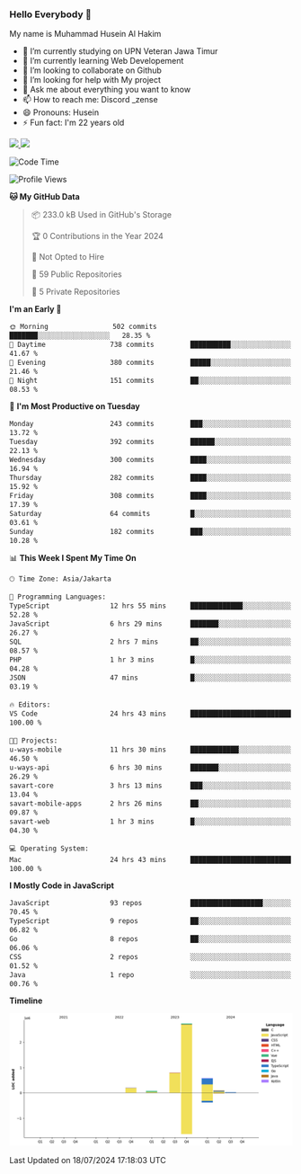 ### Hello Everybody 👋

My name is Muhammad Husein Al Hakim

- 🔭 I’m currently studying on UPN Veteran Jawa Timur
- 🌱 I’m currently learning Web Developement
- 👯 I’m looking to collaborate on Github
- 🤔 I’m looking for help with My project
- 💬 Ask me about everything you want to know
- 📫 How to reach me: Discord _zense
- 😄 Pronouns: Husein
- ⚡ Fun fact: I'm 22 years old

<p align="left">
<a href="https://github.com/huseinhq">
  <img height="180em" src="https://github-readme-stats-eight-theta.vercel.app/api?username=huseinhq&show_icons=true&theme=algolia&include_all_commits=true&count_private=true"/>
  <img height="180em" src="https://github-readme-stats-eight-theta.vercel.app/api/top-langs/?username=huseinhq&layout=compact&langs_count=8&theme=algolia"/>
</a>
</p>

<!--START_SECTION:waka-->
![Code Time](http://img.shields.io/badge/Code%20Time-1%2C168%20hrs%2015%20mins-blue)

![Profile Views](http://img.shields.io/badge/Profile%20Views-0-blue)

**🐱 My GitHub Data** 

> 📦 233.0 kB Used in GitHub's Storage 
 > 
> 🏆 0 Contributions in the Year 2024
 > 
> 🚫 Not Opted to Hire
 > 
> 📜 59 Public Repositories 
 > 
> 🔑 5 Private Repositories 
 > 
**I'm an Early 🐤** 

```text
🌞 Morning                502 commits         ███████░░░░░░░░░░░░░░░░░░   28.35 % 
🌆 Daytime                738 commits         ██████████░░░░░░░░░░░░░░░   41.67 % 
🌃 Evening                380 commits         █████░░░░░░░░░░░░░░░░░░░░   21.46 % 
🌙 Night                  151 commits         ██░░░░░░░░░░░░░░░░░░░░░░░   08.53 % 
```
📅 **I'm Most Productive on Tuesday** 

```text
Monday                   243 commits         ███░░░░░░░░░░░░░░░░░░░░░░   13.72 % 
Tuesday                  392 commits         ██████░░░░░░░░░░░░░░░░░░░   22.13 % 
Wednesday                300 commits         ████░░░░░░░░░░░░░░░░░░░░░   16.94 % 
Thursday                 282 commits         ████░░░░░░░░░░░░░░░░░░░░░   15.92 % 
Friday                   308 commits         ████░░░░░░░░░░░░░░░░░░░░░   17.39 % 
Saturday                 64 commits          █░░░░░░░░░░░░░░░░░░░░░░░░   03.61 % 
Sunday                   182 commits         ███░░░░░░░░░░░░░░░░░░░░░░   10.28 % 
```


📊 **This Week I Spent My Time On** 

```text
🕑︎ Time Zone: Asia/Jakarta

💬 Programming Languages: 
TypeScript               12 hrs 55 mins      █████████████░░░░░░░░░░░░   52.28 % 
JavaScript               6 hrs 29 mins       ███████░░░░░░░░░░░░░░░░░░   26.27 % 
SQL                      2 hrs 7 mins        ██░░░░░░░░░░░░░░░░░░░░░░░   08.57 % 
PHP                      1 hr 3 mins         █░░░░░░░░░░░░░░░░░░░░░░░░   04.28 % 
JSON                     47 mins             █░░░░░░░░░░░░░░░░░░░░░░░░   03.19 % 

🔥 Editors: 
VS Code                  24 hrs 43 mins      █████████████████████████   100.00 % 

🐱‍💻 Projects: 
u-ways-mobile            11 hrs 30 mins      ████████████░░░░░░░░░░░░░   46.50 % 
u-ways-api               6 hrs 30 mins       ███████░░░░░░░░░░░░░░░░░░   26.29 % 
savart-core              3 hrs 13 mins       ███░░░░░░░░░░░░░░░░░░░░░░   13.04 % 
savart-mobile-apps       2 hrs 26 mins       ██░░░░░░░░░░░░░░░░░░░░░░░   09.87 % 
savart-web               1 hr 3 mins         █░░░░░░░░░░░░░░░░░░░░░░░░   04.30 % 

💻 Operating System: 
Mac                      24 hrs 43 mins      █████████████████████████   100.00 % 
```

**I Mostly Code in JavaScript** 

```text
JavaScript               93 repos            ██████████████████░░░░░░░   70.45 % 
TypeScript               9 repos             ██░░░░░░░░░░░░░░░░░░░░░░░   06.82 % 
Go                       8 repos             ██░░░░░░░░░░░░░░░░░░░░░░░   06.06 % 
CSS                      2 repos             ░░░░░░░░░░░░░░░░░░░░░░░░░   01.52 % 
Java                     1 repo              ░░░░░░░░░░░░░░░░░░░░░░░░░   00.76 % 
```



**Timeline**

![Lines of Code chart](https://raw.githubusercontent.com/HuseinHQ/HuseinHQ/main/assets/bar_graph.png)


 Last Updated on 18/07/2024 17:18:03 UTC
<!--END_SECTION:waka-->

